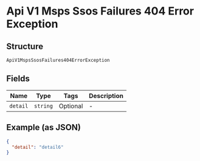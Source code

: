 
# Api V1 Msps Ssos Failures 404 Error Exception

## Structure

`ApiV1MspsSsosFailures404ErrorException`

## Fields

| Name | Type | Tags | Description |
|  --- | --- | --- | --- |
| `detail` | `string` | Optional | - |

## Example (as JSON)

```json
{
  "detail": "detail6"
}
```

